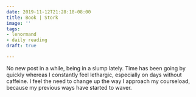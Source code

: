 ```yaml
---
date: 2019-11-12T21:28:18-08:00
title: Book | Stork
image: ''
tags:
- lenormand
- daily reading
draft: true

---
```

No new post in a while, being in a slump lately. Time has been going by quickly whereas I constantly feel lethargic, especially on days without caffeine. I feel the need to change up the way I approach my courseload, because my previous ways have started to waver.
